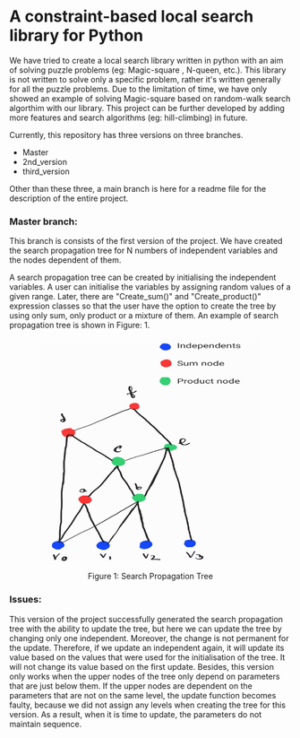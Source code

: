 # A constraint-based local search library for Python

We have tried to create a local search library written in python with an aim of solving puzzle problems (eg: Magic-square , N-queen, etc.).  This library is not written to solve only a specific problem, rather it's written generally for all the puzzle problems. Due to the limitation of time, we have only showed an example of solving Magic-square based on random-walk search algorthim with our library. This project can be further developed by adding more features and search algorithms (eg: hill-climbing) in future. 

Currently, this repository has three versions on three branches. 
- Master
- 2nd_version
- third_version

Other than these three, a main branch is here for a readme file for the description of the entire project.

### Master branch:
This branch is consists of the first version of the project. We have created the search propagation tree for N numbers of independent variables and the nodes dependent of them.

A search propagation tree can be created by initialising the independent variables. A user can initialise the variables by assigning random values of a given range. Later, there are "Create_sum()" and "Create_product()" expression classes so that the user have the option to create the tree by using only sum, only product or a mixture of them. An example of search propagation tree is shown in Figure: 1.

<p align="center">
<img src="331434010_1258854395046835_4817167728494435071_n.jpg" width="400" height="400">
</p>
<p align ="center">
Figure 1: Search Propagation Tree
</p>

### Issues: 
This version of the project successfully generated the search propagation tree with the ability to update the tree, but here we can update the tree by changing only one independent. Moreover, the change is not permanent for the update. Therefore, if we update an independent again, it will update its value based on the values that were used for the initialisation of the tree. It will not change its value based on the first update. Besides, this version only works when the upper nodes of the tree only depend on parameters that are just below them. If the upper nodes are dependent on the parameters that are not on the same level, the update function becomes faulty, because we did not assign any levels when creating the tree for this version. As a result, when it is time to update, the parameters do not maintain sequence. 
